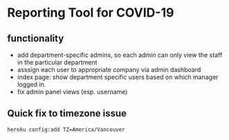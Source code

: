 # Reporting Tool for COVID-19

## functionality

- add department-specific admins, so each admin can only view the staff in the particular department
- asssign each user to appropriate company via admin dashboard
- index page: show department specific users based on which manager logged in.
- fix admin panel views (esp. username)

## Quick fix to timezone issue

`heroku config:add TZ=America/Vancouver`
